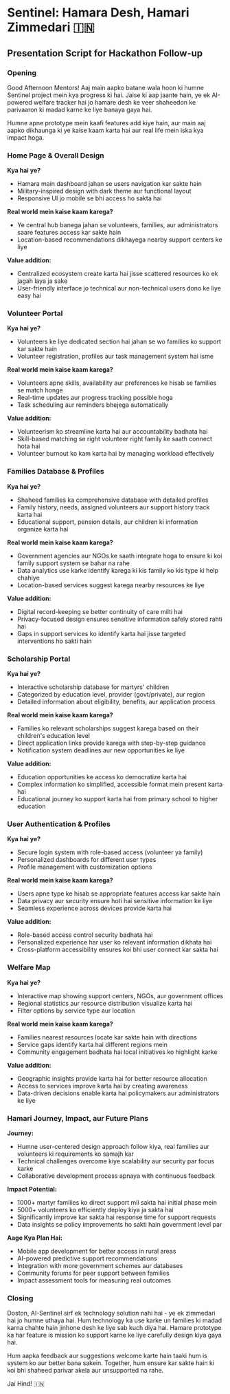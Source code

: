 # Sentinel: Hamara Desh, Hamari Zimmedari 🇮🇳

## Presentation Script for Hackathon Follow-up

### Opening

Good Afternoon Mentors! Aaj main aapko batane wala hoon ki humne Sentinel project mein kya progress ki hai. Jaise ki aap jaante hain, ye ek AI-powered welfare tracker hai jo hamare desh ke veer shaheedon ke parivaaron ki madad karne ke liye banaya gaya hai.

Humne apne prototype mein kaafi features add kiye hain, aur main aaj aapko dikhaunga ki ye kaise kaam karta hai aur real life mein iska kya impact hoga.

### Home Page & Overall Design

**Kya hai ye?**
- Hamara main dashboard jahan se users navigation kar sakte hain
- Military-inspired design with dark theme aur functional layout
- Responsive UI jo mobile se bhi access ho sakta hai

**Real world mein kaise kaam karega?**
- Ye central hub banega jahan se volunteers, families, aur administrators saare features access kar sakte hain
- Location-based recommendations dikhayega nearby support centers ke liye

**Value addition:**
- Centralized ecosystem create karta hai jisse scattered resources ko ek jagah laya ja sake
- User-friendly interface jo technical aur non-technical users dono ke liye easy hai

### Volunteer Portal

**Kya hai ye?**
- Volunteers ke liye dedicated section hai jahan se wo families ko support kar sakte hain
- Volunteer registration, profiles aur task management system hai isme

**Real world mein kaise kaam karega?**
- Volunteers apne skills, availability aur preferences ke hisab se families se match honge
- Real-time updates aur progress tracking possible hoga
- Task scheduling aur reminders bhejega automatically

**Value addition:**
- Volunteerism ko streamline karta hai aur accountability badhata hai
- Skill-based matching se right volunteer right family ke saath connect hota hai
- Volunteer burnout ko kam karta hai by managing workload effectively

### Families Database & Profiles

**Kya hai ye?**
- Shaheed families ka comprehensive database with detailed profiles
- Family history, needs, assigned volunteers aur support history track karta hai
- Educational support, pension details, aur children ki information organize karta hai

**Real world mein kaise kaam karega?**
- Government agencies aur NGOs ke saath integrate hoga to ensure ki koi family support system se bahar na rahe
- Data analytics use karke identify karega ki kis family ko kis type ki help chahiye
- Location-based services suggest karega nearby resources ke liye

**Value addition:**
- Digital record-keeping se better continuity of care milti hai
- Privacy-focused design ensures sensitive information safely stored rahti hai
- Gaps in support services ko identify karta hai jisse targeted interventions ho sakti hain

### Scholarship Portal

**Kya hai ye?**
- Interactive scholarship database for martyrs' children
- Categorized by education level, provider (govt/private), aur region
- Detailed information about eligibility, benefits, aur application process

**Real world mein kaise kaam karega?**
- Families ko relevant scholarships suggest karega based on their children's education level
- Direct application links provide karega with step-by-step guidance
- Notification system deadlines aur new opportunities ke liye

**Value addition:**
- Education opportunities ke access ko democratize karta hai
- Complex information ko simplified, accessible format mein present karta hai
- Educational journey ko support karta hai from primary school to higher education

### User Authentication & Profiles

**Kya hai ye?**
- Secure login system with role-based access (volunteer ya family)
- Personalized dashboards for different user types
- Profile management with customization options

**Real world mein kaise kaam karega?**
- Users apne type ke hisab se appropriate features access kar sakte hain
- Data privacy aur security ensure hoti hai sensitive information ke liye
- Seamless experience across devices provide karta hai

**Value addition:**
- Role-based access control security badhata hai
- Personalized experience har user ko relevant information dikhata hai
- Cross-platform accessibility ensures koi bhi user connect kar sakta hai

### Welfare Map

**Kya hai ye?**
- Interactive map showing support centers, NGOs, aur government offices
- Regional statistics aur resource distribution visualize karta hai
- Filter options by service type aur location

**Real world mein kaise kaam karega?**
- Families nearest resources locate kar sakte hain with directions
- Service gaps identify karta hai different regions mein
- Community engagement badhata hai local initiatives ko highlight karke

**Value addition:**
- Geographic insights provide karta hai for better resource allocation
- Access to services improve karta hai by creating awareness
- Data-driven decisions enable karta hai policymakers aur administrators ke liye

### Hamari Journey, Impact, aur Future Plans

**Journey:**
- Humne user-centered design approach follow kiya, real families aur volunteers ki requirements ko samajh kar
- Technical challenges overcome kiye scalability aur security par focus karke
- Collaborative development process apnaya with continuous feedback

**Impact Potential:**
- 1000+ martyr families ko direct support mil sakta hai initial phase mein
- 5000+ volunteers ko efficiently deploy kiya ja sakta hai
- Significantly improve kar sakta hai response time for support requests
- Data insights se policy improvements ho sakti hain government level par

**Aage Kya Plan Hai:**
- Mobile app development for better access in rural areas
- AI-powered predictive support recommendations
- Integration with more government schemes aur databases
- Community forums for peer support between families
- Impact assessment tools for measuring real outcomes

### Closing

Doston, AI-Sentinel sirf ek technology solution nahi hai - ye ek zimmedari hai jo humne uthaya hai. Hum technology ka use karke un families ki madad karna chahte hain jinhone desh ke liye sab kuch diya hai. Hamare prototype ka har feature is mission ko support karne ke liye carefully design kiya gaya hai.

Hum aapka feedback aur suggestions welcome karte hain taaki hum is system ko aur better bana sakein. Together, hum ensure kar sakte hain ki koi bhi shaheed parivar akela aur unsupported na rahe.

Jai Hind! 🇮🇳
